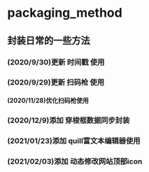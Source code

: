 # packaging_method
## 封装日常的一些方法
### (2020/9/30)更新 时间戳 使用
### (2020/9/29)更新 扫码枪 使用
#### (2020/11/28)优化扫码枪使用
### (2020/12/9)添加 穿梭框数据同步封装
### (2021/01/23)添加 quill富文本编辑器使用
### (2021/02/03)添加 动态修改网站顶部icon

